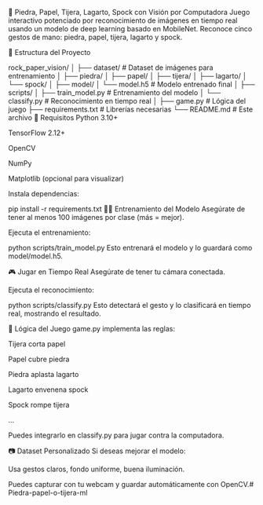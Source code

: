 🧠 Piedra, Papel, Tijera, Lagarto, Spock con Visión por Computadora
Juego interactivo potenciado por reconocimiento de imágenes en tiempo real usando un modelo de deep learning basado en MobileNet. Reconoce cinco gestos de mano: piedra, papel, tijera, lagarto y spock.

📁 Estructura del Proyecto

rock_paper_vision/
│
├── dataset/              # Dataset de imágenes para entrenamiento
│   ├── piedra/
│   ├── papel/
│   ├── tijera/
│   ├── lagarto/
│   └── spock/
│
├── model/
│   └── model.h5          # Modelo entrenado final
│
├── scripts/
│   ├── train_model.py    # Entrenamiento del modelo
│   └── classify.py       # Reconocimiento en tiempo real
│
├── game.py               # Lógica del juego
├── requirements.txt      # Librerías necesarias
└── README.md             # Este archivo
🚀 Requisitos
Python 3.10+

TensorFlow 2.12+

OpenCV

NumPy

Matplotlib (opcional para visualizar)

Instala dependencias:


pip install -r requirements.txt
🧑‍🏫 Entrenamiento del Modelo
Asegúrate de tener al menos 100 imágenes por clase (más = mejor).

Ejecuta el entrenamiento:


python scripts/train_model.py
Esto entrenará el modelo y lo guardará como model/model.h5.

🎮 Jugar en Tiempo Real
Asegúrate de tener tu cámara conectada.

Ejecuta el reconocimiento:


python scripts/classify.py
Esto detectará el gesto y lo clasificará en tiempo real, mostrando el resultado.

🧩 Lógica del Juego
game.py implementa las reglas:

Tijera corta papel

Papel cubre piedra

Piedra aplasta lagarto

Lagarto envenena spock

Spock rompe tijera

...

Puedes integrarlo en classify.py para jugar contra la computadora.

📷 Dataset Personalizado
Si deseas mejorar el modelo:

Usa gestos claros, fondo uniforme, buena iluminación.

Puedes capturar con tu webcam y guardar automáticamente con OpenCV.#   P i e d r a - p a p e l - o - t i j e r a - m l 
 
 

